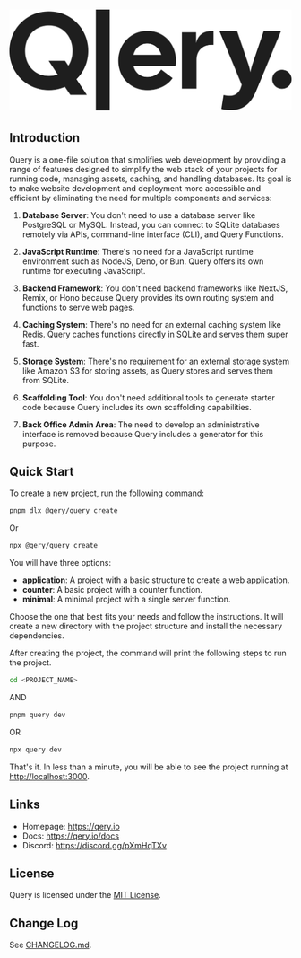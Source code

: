 # ![Query](/docs/images/query-logo.svg)

## Introduction

Query is a one-file solution that simplifies web development by providing a range of features designed to simplify the web stack of your projects for running code, managing assets, caching, and handling databases. Its goal is to make website development and deployment more accessible and efficient by eliminating the need for multiple components and services:

1. **Database Server**: You don't need to use a database server like PostgreSQL or MySQL. Instead, you can connect to SQLite databases remotely via APIs, command-line interface (CLI), and Query Functions.

1. **JavaScript Runtime**: There's no need for a JavaScript runtime environment such as NodeJS, Deno, or Bun. Query offers its own runtime for executing JavaScript.

1. **Backend Framework**: You don't need backend frameworks like NextJS, Remix, or Hono because Query provides its own routing system and functions to serve web pages.

1. **Caching System**: There's no need for an external caching system like Redis. Query caches functions directly in SQLite and serves them super fast.

1. **Storage System**: There's no requirement for an external storage system like Amazon S3 for storing assets, as Query stores and serves them from SQLite.

1. **Scaffolding Tool**: You don't need additional tools to generate starter code because Query includes its own scaffolding capabilities.

1. **Back Office Admin Area**: The need to develop an administrative interface is removed because Query includes a generator for this purpose.
## Quick Start

To create a new project, run the following command:

```sh
pnpm dlx @qery/query create 
```

Or

```sh
npx @qery/query create
```

You will have three options:

- **application**: A project with a basic structure to create a web application.
- **counter**: A basic project with a counter function.
- **minimal**: A minimal project with a single server function.

Choose the one that best fits your needs and follow the instructions. It will create a new directory with the project structure and install the necessary dependencies.

After creating the project, the command will print the following steps to run the project.

```sh
cd <PROJECT_NAME>
```

AND

```sh
pnpm query dev
```

OR

```sh
npx query dev
```

That's it. In less than a minute, you will be able to see the project running at <http://localhost:3000>.

## Links

- Homepage: <https://qery.io>
- Docs: <https://qery.io/docs>
- Discord: <https://discord.gg/pXmHqTXv>

## License

Query is licensed under the [MIT License](LICENSE).

## Change Log

See [CHANGELOG.md](CHANGELOG.md).

